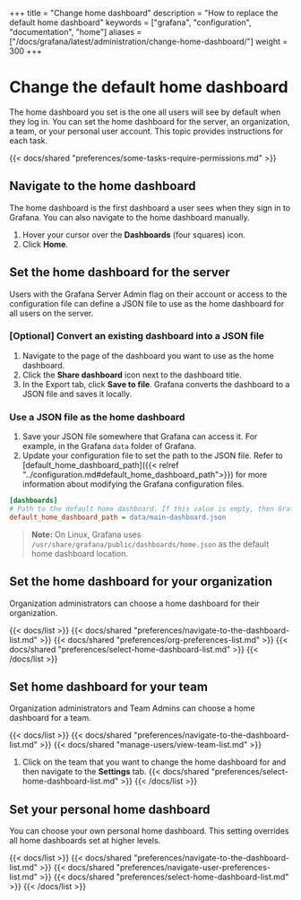 +++
title = "Change home dashboard"
description = "How to replace the default home dashboard"
keywords = ["grafana", "configuration", "documentation", "home"]
aliases = ["/docs/grafana/latest/administration/change-home-dashboard/"]
weight = 300
+++

# Change the default home dashboard

The home dashboard you set is the one all users will see by default when they log in. You can set the home dashboard for the server, an organization, a team, or your personal user account. This topic provides instructions for each task.

{{< docs/shared "preferences/some-tasks-require-permissions.md" >}}

## Navigate to the home dashboard

The home dashboard is the first dashboard a user sees when they sign in to Grafana. You can also navigate to the home dashboard manually.

1. Hover your cursor over the **Dashboards** (four squares) icon.
1. Click **Home**.

## Set the home dashboard for the server

Users with the Grafana Server Admin flag on their account or access to the configuration file can define a JSON file to use as the home dashboard for all users on the server.

### [Optional] Convert an existing dashboard into a JSON file

1. Navigate to the page of the dashboard you want to use as the home dashboard.
1. Click the **Share dashboard** icon next to the dashboard title.
1. In the Export tab, click **Save to file**. Grafana converts the dashboard to a JSON file and saves it locally.

### Use a JSON file as the home dashboard

1. Save your JSON file somewhere that Grafana can access it. For example, in the Grafana `data` folder of Grafana.
1. Update your configuration file to set the path to the JSON file. Refer to [default_home_dashboard_path]({{< relref "../configuration.md#default_home_dashboard_path">}}) for more information about modifying the Grafana configuration files.

```ini
[dashboards]
# Path to the default home dashboard. If this value is empty, then Grafana uses StaticRootPath + "dashboards/home.json"
default_home_dashboard_path = data/main-dashboard.json
```

> **Note:** On Linux, Grafana uses `/usr/share/grafana/public/dashboards/home.json` as the default home dashboard location.

## Set the home dashboard for your organization

Organization administrators can choose a home dashboard for their organization.

{{< docs/list >}}
{{< docs/shared "preferences/navigate-to-the-dashboard-list.md" >}}
{{< docs/shared "preferences/org-preferences-list.md" >}}
{{< docs/shared "preferences/select-home-dashboard-list.md" >}}
{{< /docs/list >}}

## Set home dashboard for your team

Organization administrators and Team Admins can choose a home dashboard for a team.

{{< docs/list >}}
{{< docs/shared "preferences/navigate-to-the-dashboard-list.md" >}}
{{< docs/shared "manage-users/view-team-list.md" >}}

1. Click on the team that you want to change the home dashboard for and then navigate to the **Settings** tab.
   {{< docs/shared "preferences/select-home-dashboard-list.md" >}}
   {{< /docs/list >}}

## Set your personal home dashboard

You can choose your own personal home dashboard. This setting overrides all home dashboards set at higher levels.

{{< docs/list >}}
{{< docs/shared "preferences/navigate-to-the-dashboard-list.md" >}}
{{< docs/shared "preferences/navigate-user-preferences-list.md" >}}
{{< docs/shared "preferences/select-home-dashboard-list.md" >}}
{{< /docs/list >}}
